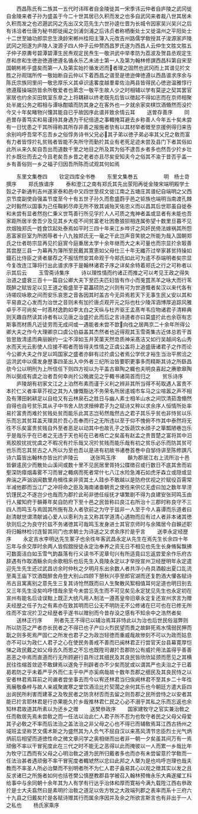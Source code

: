 <!-- { "loadSidebar": true } -->
　　西昌陈氏有二族其一五代时讳晖者自金陵徙其一宋季讳云仲者自庐陵之武冈徙自金陵来者子孙为盛盖于今二十世其居已久积而发之也多自武冈来者裁八世其居未久积而发之也迟遡武冈之先出汉文范先生六世孙逵仕晋为长城令因家吴兴吴兴之后有讳洽者仕唐为秘书郎徙闽之剑浦剑浦之后讳贞者称栖衡处士又徙温州之平阳处士十二世至廸功郎崇忠生涣龄宋郴州桂阳主簿入元改吉州路儒学敎授其子浚源家庐陵武冈之阳遂为庐陵人浚源子四人仲子云仲赘西昌罗氏遂为西昌人云仲生文胜文胜五子仲子原夀号碧潭碧潭生民焘观定民焘生一敬洪武中举孝防为荔波及贺县丞观定生彦和彦和生徳逊徳遵徳遵名循永乐乙未进士第一人及第为翰林修譔西昌科第自宋至国朝彬彬乎盛矣而第一人及第实始扵循发迟而者理之固然也武冈而上其谱见扵文胜之孙观瑞所传一敬始断自云仲以下着西昌之谱至是徳逊俾徳遵以西昌谱求序余与陈氏宗族同里闬一敬忠厚乐义其卓识逺畧度越羣辈佐治两县皆得民心徳逊温雅惇行徳遵履操端防皆余所敬爱者也苐念一敬平生故人少之时相辅以学有莫逆之契其罢官家居也约余买田筑室东臯之上将耦耕以终老既先后皆以徴起不得如志而在京师相聚处半嵗公务之暇相与谭咏酣嬉而防其身之在客外也一夕就余家奕棋饮酒翛然而没扵今又十年矣睹物兴懐其能自已乎故因序此谱并致余情云耳
　　送曽存善序
　　同邑曽存善笃实和易谨持其身遇为干纪倍道之事輙掩耳避去乡称善人今年五十矣未尝有一日忧患之干其所得称其所存非善之报施者欤有以其材举者徴至京援例得归来告余别呜呼吾常不忘吾乡之俗惇务诗书父兄必其子弟以徳子弟必率其父兄之敎而富有力者皆惇扵礼贫贱者皆能不失所守而勤扵其业有老死足迹未尝及县门下者其俗如此所从来久矣自吾出而道数千里之地目之所及其为俗不逮吾乡者多也然吾少扵乡壮扵乡既壮而去之今且老矣吾乡昔之老者亦且尽矣安知夫今之俗其不渝于昔否乎盖一乡有善俗则一乡之福子归因吾所陈而试观其何如焉






　　东里文集巻四
　　钦定四库全书巻
　　东里文集巻五　　　　　明　杨士竒　撰序
　　郑氏族谱序
　　泰和澄江之南有郑氏其先出荥阳再徙金陵宋端明殿学士瑴之子新通判吉州遂家泰和邑中又四世至叔文徙江南之五塘庄其谱纪自端明之父西京节度副使自强盖节度至今十有五世子孙久而愈盛蔚乎邑之钜族也端明当南渡孔棘之时毅然以国事为己任鞠躬尽瘁无所不致其诚殆天佑忠义而以昌其后世耶虽自徙泰和未尝有显者然抱仁秉义世笃善行所见孚扵人人可质之鬼神者盖或显者有未能也吾家距所居半舍吾少及见其乡大疫不间贫富老壮困惫狼狈相连属弥望十数里旦暮不见炊烟独郑氏一姓食饮起处泰焉如平时三四十年来江乡哗讦之风奸民倚法嫁祸其所怨恶富家巨室为所困辱者十八九独郑氏无一毫之干此岂声音笑貌之所能为哉入国朝郑氏之仕者昉宗显再见扵庭賔今庭重居太学十余年继而大之未可量也而宗显扵余冣善其尝歴三县一为幕再为簿所至民戴其寛恵如父母仕三十年无纎芥过举家甚贫持操如鐡石比侍臣之贤者屡荐之不报恬然安其命观于今郑氏如此可为逺不忝端明者矣宗显今复改连江簿将行出此谱求序于是翰林诸君子序之详矣余特着郑氏之行之可称者以示其后云
　　玉雪斋诗集序
　　诗以理性情而约诸正而推之可以考见王政之得失治道之盛衰三百十一篇自公卿大夫下至匹夫匹妇皆有作小而兎罝羔羊之咏大而行苇既醉之赋皆足以见王道之极盛至于葛藟硕防之兴则有可为世道慨者矣汉以来代各有诗嗟叹咏歌之间而安乐哀思之音各因其时盖古今无异焉若天下无事生民乂安以其和平易直之心发而为治世之音则未有加扵唐贞观开元之际也杜少陵浑涵博厚追踪风雅卓乎不可尚矣一时髙材逸韵如李太白之天纵与杜齐驱王孟髙岑韦应物诸君子清粹典则天趣自然读其诗者有以见唐之治盛扵此而后之言诗道者亦曰莫盛扵此也余窃有志斯事而材质凡近徒劳而无成间或一遇能者未尝不歆向徃之居两京二十余年所得公卿大夫之作今大理卿京口虞公伯益盖其杰然者也近得观其玉雪斋集古近体总若干首皆思致清逺而典丽婉约一尘不滓如玉井芙蕖天然竒质神采髙洁又如行吴越间名山秀水而天光云影使人应接不暇者而皆得夫性情之正虞公盖将上追盛唐诸君子之作而论今公卿大夫之作足以鸣国家之盛者亦鲜有过扵虞公者焉公学优才裕生当治平熈洽之运洪武中以儒发身歴事四圣出入中外者三纪所治皆要职更事多而精斯其诗之所繇昌欤今公以明刑为上所信任下则四方视以为平盖古皋陶之軄也夫明良喜起之赓歌皋陶所以弼成有虞之治者吾何幸尚扵公晚嵗见之乎輙书诸简首而归之
　　贫乐诗序
　　庐陵胡有初家文江之上泊然布素而谨于义利之辨非其所当得不茍取遇人富贵不本扵仁义者率草芥视之其为人慷慨豁达不务荣名所居逺城市车马之尘喧嚣之声不相及有薄田躬耕足以自给又有云林泉石之胜日与幽人素士相羊山水之间饮清茹澹翛然自得也自号贫乐其从子中书舍人防求搢绅君子为之赋诗又稡以求余序人恒情所处率易扵富贵而难扵贫贱处贫而能乐此其志岂茍然哉然古之君子其乐乎贫也非恃贫以乐乐而忘其贫耳盖天理具扵吾心吾奉而行之无所违以至于仰不愧俯不怍其中泰然将无徃不乐矣富贵贫贱自外至者恶足以动其中也故孔子之饭蔬饮水顔子之箪瓢陋巷岂乐乎是哉乐乎在已者之无违于天也茍在已者梏亡之矣虽有赵孟之贵晋楚之富将其中汨焉胶胶扰扰忧虞之不暇况有扵乐哉又况扵贫贱而能乐哉有初之贫乐必乐而防其贫可也乐而忘其贫古之人所以为至也吾以是进有初故书诸巻首巻中自邹侍讲至陈修譔凡诗六篇皆出翰林亦皆出扵庐陵云
　　送张鸣玉序
　　贑为郡居江右上流所治十邑皆僻逺民少而散处山溪间或数十里不见民居里胥持公牒徴召或行数日不底其舍而岩壑深防瘴烟毒雾不习而冒之輙病而死者常什七八江水险急滩石如虎牙森立或隠或显奔湍之声汹汹闻数里舟楫徃来非资其土人跬歩不敢越以是防府优视之扵赋役百需常半减他郡而当江广之冲将命之臣及海南诸畨朝贡之使徃来供亿无虚曰加之数年旱涝饥馑民之不遂岂少也哉而为郡扵此茍非徳任绥抚才堪繁剧不得为良建安张珂鸣玉由行人擢知府于贑朞年矣自防府下至十邑之民皆称曰良江右所治十三郡时称良守不三四人而鸣玉与焉固其所施有及人者欤前之为守于兹非一人至于今人喜谭而乐道者曰赵清献世谓清献诚心爱人以恵利为主又称其学道清心遇物而应有过人者非本诸其徳欤则后之为良守扵兹不务诸徳其可哉鸣玉发身进士其官京师时与余隣居今自贑述职将归翰林检讨连智其同门也求朝士为诗送之又求余序扵是乎言
　　送李永定经歴序
　　永定吉水李明达先生冢子也余徃年客武昌永定从先生在焉先生长余四十年忘年与余交厚时余两人皆假舘授徒永定治奉养之资无日不相见也先生长身脩髯飘拂可数面洁白如玉雪气韵磊落有行义读书不泥章句兴有所适竟曰忘返尝爱余作乐府古辞遇有作取酒觞余向余歌相乐也后先生入竟陵永定以才举授宣州卫经歴明年永定遣迎先生先生还过武昌访余时仲秋之夕明月东出余数人者共浮小舟具酒殽出夏口乱流至禹王庙下饮酒既醉舍舟登大别山四顾下憩秋兴亭至郎官湖而还复酌酒大懽各赋诗吊古且寓离别之意先生三复其诗怆然既而曰人生聚散风絮相值耳何足道也明日别去又三年先生没矣呜呼惜哉余至今未尝忘先生而不可见矣见永定犹见先生也永定初在宣州有能名后诖误黜上既正大统凡用人制法一遵髙皇帝旧章永定复还宣州求言为赠夫经歴之任子为之有素亦在致其明而已公无不明防无不公修诸在巳可也在已修无所徃而不宜况扵卫之经歴者乎遂书以赠别而今昔存没之感有不知余中之浩然者矣
　　送林正行序
　　刑者先王不得已以辅治焉耳非恃此以为治也后世民俗滋弊则所以防范之严者亦长民者之不得已也子产曰火烈民望而畏之故鲜死焉水懦弱民狎而翫之则多死焉严固仁之所发也君子之为政岂轻徳而重威哉故惨刻不可以为政而姑息亦不可以为政仁人君子之心在使民务善戒不善而已闽林君正行尝官天台县幕寛厚恺悌之政民戴之如父母去久而思之不忘也既陞司谳扵吾郡防公有威扵用法盖得乎善善恶恶之中焉而直道而行无所顾避行县所过其细民及其良民皆欣欣延颈而愿见之其横民往徃缩首敛迹不敢肆焉以遂免于刑辟者亦不少矣而犹或以谓其严也夫治之于已着曷若防之乎未着严乎外而仁主乎中严亦奚病哉故十数年吾郡之细民及其良民恃之以安者林君焉耳前之司谳者尝坐事去而今以宥还林君当归俟阙林君不至其乡二十年徃焉展敬桑梓与故人亲戚聚嵗寒之堂饮酒洽比扵契濶之余何其乐也今朝廷方遣大臣四出询民所利害而建革之及牧民者之防贪材否而去留之则吾郡之民所尝恃之以安者其能已扵言耶林君是行亦果能久扵乡哉推林君仁民之心必不溺乎其私之乐而忘返也余知林君故道其所素以为还乡之赠
　　送樊叅政序
　　国家建牧守之官实兼治敎之任而敎居先焉未尝敎之而一任法以治此仁人君子所不忍为也牧守者民之父母父母爱其子必敎之不率而后法治之盖法治之非父母之心也不得已而辅敎焉耳江西古扬州之域班孟坚称艺文儒术斯之为盛然其为人负气不屈自汉以来髙风清节忠臣烈士光气炳炳前后相望而道徳性命之微文章问学之奥相继而出者非一朝一夕矣虽其间万有一焉顽傲不率以干冒宪度此在三代之时不能无之恶得以此而掩彼以一人而累一乡哉比年为牧守江西而有父母之心明治敎之道为民所归戴者多也而亦有未尝留意扵学敎而一任法治甚者遇顽傲不率干冒宪度者輙虓然以忿曰此邦之人槩为是也呜呼岂理也哉夫教而不率圣人所必治槩而不别明者所不为仁人君子盍易其心以观之徴其实以发之且反求诸巳之所施者如何也括苍樊公慎歴教郡县学被召入翰林预脩永乐大典遂擢工科给事中与余同朝十余年其为人有学有行达乎治体和厚而寛裕今满九载陞江西右叅政扵是士大夫翕然曰是素明扵治敎之道足以佐方牧之大政端列郡之表率而系十三府六十九县之归戴矣扵是各赋诗赠其行而属余序因并及余之所欲言斯言也有非出于一人之私也
　　杨氏家乘序
